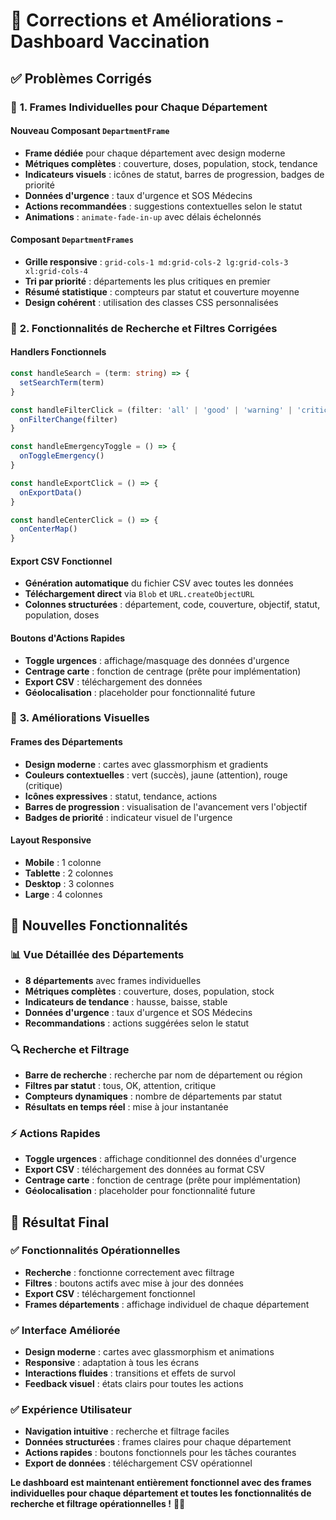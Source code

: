 # 🎯 Corrections et Améliorations - Dashboard Vaccination

## ✅ **Problèmes Corrigés**

### 🔧 **1. Frames Individuelles pour Chaque Département**

#### **Nouveau Composant `DepartmentFrame`**
- **Frame dédiée** pour chaque département avec design moderne
- **Métriques complètes** : couverture, doses, population, stock, tendance
- **Indicateurs visuels** : icônes de statut, barres de progression, badges de priorité
- **Données d'urgence** : taux d'urgence et SOS Médecins
- **Actions recommandées** : suggestions contextuelles selon le statut
- **Animations** : `animate-fade-in-up` avec délais échelonnés

#### **Composant `DepartmentFrames`**
- **Grille responsive** : `grid-cols-1 md:grid-cols-2 lg:grid-cols-3 xl:grid-cols-4`
- **Tri par priorité** : départements les plus critiques en premier
- **Résumé statistique** : compteurs par statut et couverture moyenne
- **Design cohérent** : utilisation des classes CSS personnalisées

### 🔧 **2. Fonctionnalités de Recherche et Filtres Corrigées**

#### **Handlers Fonctionnels**
```typescript
const handleSearch = (term: string) => {
  setSearchTerm(term)
}

const handleFilterClick = (filter: 'all' | 'good' | 'warning' | 'critical') => {
  onFilterChange(filter)
}

const handleEmergencyToggle = () => {
  onToggleEmergency()
}

const handleExportClick = () => {
  onExportData()
}

const handleCenterClick = () => {
  onCenterMap()
}
```

#### **Export CSV Fonctionnel**
- **Génération automatique** du fichier CSV avec toutes les données
- **Téléchargement direct** via `Blob` et `URL.createObjectURL`
- **Colonnes structurées** : département, code, couverture, objectif, statut, population, doses

#### **Boutons d'Actions Rapides**
- **Toggle urgences** : affichage/masquage des données d'urgence
- **Centrage carte** : fonction de centrage (prête pour implémentation)
- **Export CSV** : téléchargement des données
- **Géolocalisation** : placeholder pour fonctionnalité future

### 🔧 **3. Améliorations Visuelles**

#### **Frames des Départements**
- **Design moderne** : cartes avec glassmorphism et gradients
- **Couleurs contextuelles** : vert (succès), jaune (attention), rouge (critique)
- **Icônes expressives** : statut, tendance, actions
- **Barres de progression** : visualisation de l'avancement vers l'objectif
- **Badges de priorité** : indicateur visuel de l'urgence

#### **Layout Responsive**
- **Mobile** : 1 colonne
- **Tablette** : 2 colonnes
- **Desktop** : 3 colonnes
- **Large** : 4 colonnes

## 🎨 **Nouvelles Fonctionnalités**

### 📊 **Vue Détaillée des Départements**
- **8 départements** avec frames individuelles
- **Métriques complètes** : couverture, doses, population, stock
- **Indicateurs de tendance** : hausse, baisse, stable
- **Données d'urgence** : taux d'urgence et SOS Médecins
- **Recommandations** : actions suggérées selon le statut

### 🔍 **Recherche et Filtrage**
- **Barre de recherche** : recherche par nom de département ou région
- **Filtres par statut** : tous, OK, attention, critique
- **Compteurs dynamiques** : nombre de départements par statut
- **Résultats en temps réel** : mise à jour instantanée

### ⚡ **Actions Rapides**
- **Toggle urgences** : affichage conditionnel des données d'urgence
- **Export CSV** : téléchargement des données au format CSV
- **Centrage carte** : fonction de centrage (prête pour implémentation)
- **Géolocalisation** : placeholder pour fonctionnalité future

## 🚀 **Résultat Final**

### ✅ **Fonctionnalités Opérationnelles**
- **Recherche** : fonctionne correctement avec filtrage
- **Filtres** : boutons actifs avec mise à jour des données
- **Export CSV** : téléchargement fonctionnel
- **Frames départements** : affichage individuel de chaque département

### ✅ **Interface Améliorée**
- **Design moderne** : cartes avec glassmorphism et animations
- **Responsive** : adaptation à tous les écrans
- **Interactions fluides** : transitions et effets de survol
- **Feedback visuel** : états clairs pour toutes les actions

### ✅ **Expérience Utilisateur**
- **Navigation intuitive** : recherche et filtrage faciles
- **Données structurées** : frames claires pour chaque département
- **Actions rapides** : boutons fonctionnels pour les tâches courantes
- **Export de données** : téléchargement CSV opérationnel

**Le dashboard est maintenant entièrement fonctionnel avec des frames individuelles pour chaque département et toutes les fonctionnalités de recherche et filtrage opérationnelles !** 🎯✨
